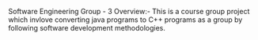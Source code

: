 Software Engineering Group - 3
Overview:-
This is a course group project which invlove converting java programs to C++ programs as a group by following software development methodologies.  
